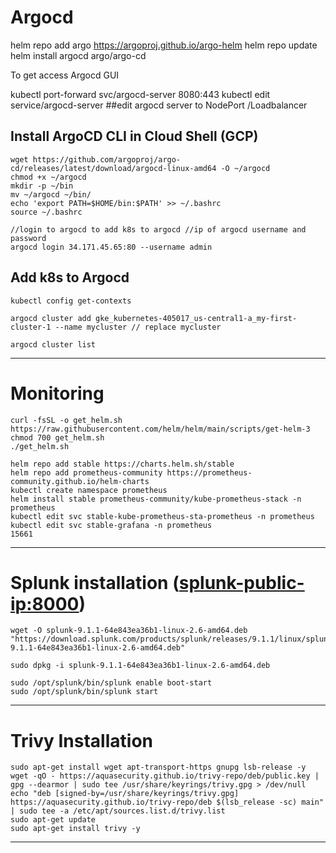 # Argocd 

helm repo add argo https://argoproj.github.io/argo-helm
helm repo update
helm install argocd argo/argo-cd


To get access Argocd GUI

kubectl port-forward svc/argocd-server 8080:443
kubectl edit service/argocd-server    ##edit argocd server to NodePort /Loadbalancer

## Install ArgoCD CLI in Cloud Shell (GCP)

```
wget https://github.com/argoproj/argo-cd/releases/latest/download/argocd-linux-amd64 -O ~/argocd
chmod +x ~/argocd
mkdir -p ~/bin
mv ~/argocd ~/bin/
echo 'export PATH=$HOME/bin:$PATH' >> ~/.bashrc
source ~/.bashrc

//login to argocd to add k8s to argocd //ip of argocd username and password
argocd login 34.171.45.65:80 --username admin

```
## Add k8s to Argocd 
```
kubectl config get-contexts

argocd cluster add gke_kubernetes-405017_us-central1-a_my-first-cluster-1 --name mycluster // replace mycluster

argocd cluster list

```
--------------------------------------------------------------------------------------------------------------------


# Monitoring

```
curl -fsSL -o get_helm.sh https://raw.githubusercontent.com/helm/helm/main/scripts/get-helm-3
chmod 700 get_helm.sh
./get_helm.sh

helm repo add stable https://charts.helm.sh/stable
helm repo add prometheus-community https://prometheus-community.github.io/helm-charts
kubectl create namespace prometheus
helm install stable prometheus-community/kube-prometheus-stack -n prometheus
kubectl edit svc stable-kube-prometheus-sta-prometheus -n prometheus
kubectl edit svc stable-grafana -n prometheus
15661

```

-------------------------------------------------------------------------------------------------------------------
# Splunk installation (<splunk-public-ip:8000>)

```
wget -O splunk-9.1.1-64e843ea36b1-linux-2.6-amd64.deb "https://download.splunk.com/products/splunk/releases/9.1.1/linux/splunk-9.1.1-64e843ea36b1-linux-2.6-amd64.deb"

sudo dpkg -i splunk-9.1.1-64e843ea36b1-linux-2.6-amd64.deb

sudo /opt/splunk/bin/splunk enable boot-start
sudo /opt/splunk/bin/splunk start
```

-------------------------------------------------------------------------------------------------------------------
# Trivy Installation

```
sudo apt-get install wget apt-transport-https gnupg lsb-release -y
wget -qO - https://aquasecurity.github.io/trivy-repo/deb/public.key | gpg --dearmor | sudo tee /usr/share/keyrings/trivy.gpg > /dev/null
echo "deb [signed-by=/usr/share/keyrings/trivy.gpg] https://aquasecurity.github.io/trivy-repo/deb $(lsb_release -sc) main" | sudo tee -a /etc/apt/sources.list.d/trivy.list
sudo apt-get update
sudo apt-get install trivy -y
```
--------------------------------------------------------------------------------------------------------------------

